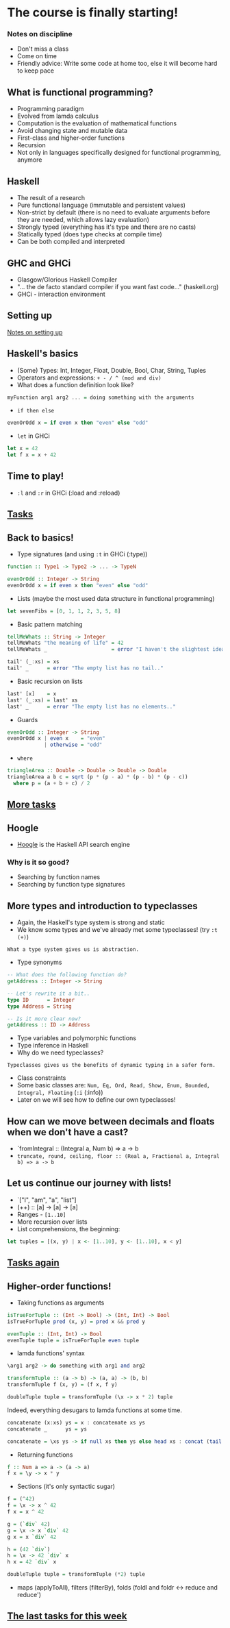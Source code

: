 # The course is finally starting!


### Notes on discipline
* Don't miss a class
* Come on time
* Friendly advice: Write some code at home too, else it will become hard to keep pace

## What is functional programming?
* Programming paradigm
* Evolved from lamda calculus
* Computation is the evaluation of mathematical functions
* Avoid changing state and mutable data
* First-class and higher-order functions
* Recursion
* Not only in languages specifically designed for functional programming, anymore

## Haskell
* The result of a research
* Pure functional language (immutable and persistent values)
* Non-strict by default (there is no need to evaluate arguments before they are needed, which allows lazy evaluation)
* Strongly typed (everything has it's type and there are no casts)
* Statically typed (does type checks at compile time)
* Can be both compiled and interpreted

## GHC and GHCi
* Glasgow/Glorious Haskell Compiler
* "... the de facto standard compiler if you want fast code..." (haskell.org)
* GHCi - interaction environment

## Setting up
[Notes on setting up](../Setup/README.md)

## Haskell's basics
* (Some) Types: Int, Integer, Float, Double, Bool, Char, String, Tuples
* Operators and expressions: `+ - / ^ (mod and div)`
* What does a function definition look like?
```haskell
myFunction arg1 arg2 ... = doing something with the arguments
```
* `if then else`
```haskell
evenOrOdd x = if even x then "even" else "odd"
```
* `let` in GHCi
```haskell
let x = 42
let f x = x + 42
```

## Time to play!
* `:l` and `:r` in GHCi (:load and :reload)

## [Tasks](1-Beginner-Tasks/README.md#01-even)

## Back to basics!
* Type signatures (and using `:t` in GHCi (:type))
```haskell
function :: Type1 -> Type2 -> ... -> TypeN

evenOrOdd :: Integer -> String
evenOrOdd x = if even x then "even" else "odd"
```
* Lists (maybe the most used data structure in functional programming)
```haskell
let sevenFibs = [0, 1, 1, 2, 3, 5, 8]
```
* Basic pattern matching
```haskell
tellMeWhats :: String -> Integer
tellMeWhats "the meaning of life" = 42
tellMeWhats _                     = error "I haven't the slightest idea."

tail' (_:xs) = xs
tail' _      = error "The empty list has no tail.."
```
* Basic recursion on lists
```haskell
last' [x]    = x
last' (_:xs) = last' xs
last' _      = error "The empty list has no elements.."
```
* Guards
```haskell
evenOrOdd :: Integer -> String
evenOrOdd x | even x    = "even"
            | otherwise = "odd"
```
* `where`
```haskell
triangleArea :: Double -> Double -> Double -> Double
triangleArea a b c = sqrt (p * (p - a) * (p - b) * (p - c))
  where p = (a + b + c) / 2
```

## [More tasks](1-Beginner-Tasks/README.md#11-type-signatures)

## Hoogle
* [Hoogle](https://www.haskell.org/hoogle/) is the Haskell API search engine

### Why is it so good?
* Searching by function names
* Searching by function type signatures

## More types and introduction to typeclasses
* Again, the Haskell's type system is strong and static 
* We know some types and we've already met some typeclasses! (try `:t (+)`)
```
What a type system gives us is abstraction.
```
* Type synonyms
```haskell
-- What does the following function do?
getAddress :: Integer -> String

-- Let's rewrite it a bit..
type ID      = Integer
type Address = String

-- Is it more clear now?
getAddress :: ID -> Address
```
* Type variables and polymorphic functions
* Type inference in Haskell
* Why do we need typeclasses?
```
Typeclasses gives us the benefits of dynamic typing in a safer form.
```
* Class constraints
* Some basic classes are: `Num, Eq, Ord, Read, Show, Enum, Bounded, Integral, Floating` (`:i` (:info))
* Later on we will see how to define our own typeclasses!

## How can we move between decimals and floats when we don't have a cast?
* `fromIntegral :: (Integral a, Num b) => a -> b
* `truncate, round, ceiling, floor :: (Real a, Fractional a, Integral b) => a -> b`

## Let us continue our journey with lists!
* `["I", "am", "a", "list"]
* (++) :: [a] -> [a] -> [a]
* Ranges - `[1..10]`
* More recursion over lists
* List comprehensions, the beginning:
```haskell
let tuples = [(x, y) | x <- [1..10], y <- [1..10], x < y]
```

## [Tasks again](1-Beginner-Tasks/README.md#27-is-valid-id)

## Higher-order functions!
* Taking functions as arguments
```haskell
isTrueForTuple :: (Int -> Bool) -> (Int, Int) -> Bool
isTrueForTuple pred (x, y) = pred x && pred y

evenTuple :: (Int, Int) -> Bool
evenTuple tuple = isTrueForTuple even tuple
```
* lamda functions' syntax
```haskell
\arg1 arg2 -> do something with arg1 and arg2

transformTuple :: (a -> b) -> (a, a) -> (b, b)
transformTuple f (x, y) = (f x, f y)

doubleTuple tuple = transformTuple (\x -> x * 2) tuple
```
Indeed, everything desugars to lamda functions at some time.
```haskell
concatenate (x:xs) ys = x : concatenate xs ys
concatenate _      ys = ys

concatenate = \xs ys -> if null xs then ys else head xs : concat (tail xs) ys
```
* Returning functions
```haskell
f :: Num a => a -> (a -> a)
f x = \y -> x * y
```
* Sections (it's only syntactic sugar)
```haskell
f = (^42)
f = \x -> x ^ 42
f x = x ^ 42

g = (`div` 42)
g = \x -> x `div` 42
g x = x `div` 42

h = (42 `div`)
h = \x -> 42 `div` x
h x = 42 `div` x

doubleTuple tuple = transformTuple (*2) tuple
```
* maps (applyToAll), filters (filterBy), folds (foldl and foldr <-> reduce and reduce')

## [The last tasks for this week](1-Beginner-Tasks/README.md#38-return-a-function-which-multiplies-a-number-by-a-factor)

